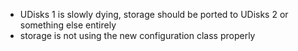 - UDisks 1 is slowly dying, storage should be ported to UDisks 2 or something
  else entirely
- storage is not using the new configuration class properly
